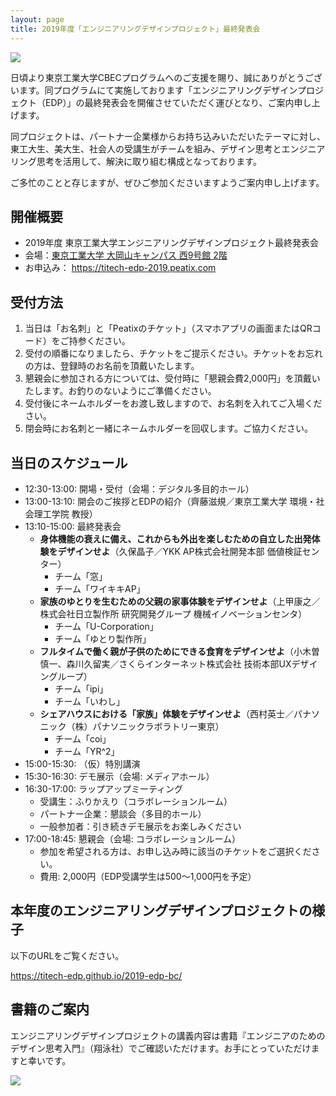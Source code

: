 ```yaml
---
layout: page
title: 2019年度「エンジニアリングデザインプロジェクト」最終発表会
---
```


![](https://s3-ap-northeast-1.amazonaws.com/peatix-files/event/1408075/cover-3C1ZAN7WOjWutLeoawziqWHXwavysKaF.png)

日頃より東京工業大学CBECプログラムへのご支援を賜り、誠にありがとうございます。同プログラムにて実施しております「エンジニアリングデザインプロジェクト（EDP）」の最終発表会を開催させていただく運びとなり、ご案内申し上げます。

同プロジェクトは、パートナー企業様からお持ち込みいただいたテーマに対し、東工大生、美大生、社会人の受講生がチームを組み、デザイン思考とエンジニアリング思考を活用して、解決に取り組む構成となっております。

ご多忙のことと存じますが、ぜひご参加くださいますようご案内申し上げます。


## 開催概要
* 2019年度 東京工業大学エンジニアリングデザインプロジェクト最終発表会
* 会場：[東京工業大学 大岡山キャンパス 西9号館 2階](/access/w9/)
* お申込み： <https://titech-edp-2019.peatix.com>

## 受付方法
1. 当日は「お名刺」と「Peatixのチケット」（スマホアプリの画面またはQRコード）をご持参ください。
2. 受付の順番になりましたら、チケットをご提示ください。チケットをお忘れの方は、登録時のお名前を頂戴いたします。
3. 懇親会に参加される方については、受付時に「懇親会費2,000円」を頂戴いたします。お釣りのないようにご準備ください。
4. 受付後にネームホルダーをお渡し致しますので、お名刺を入れてご入場ください。
5. 閉会時にお名刺と一緒にネームホルダーを回収します。ご協力ください。

## 当日のスケジュール

* 12:30-13:00: 開場・受付（会場：デジタル多目的ホール）
* 13:00-13:10: 開会のご挨拶とEDPの紹介（齊藤滋規／東京工業大学 環境・社会理工学院 教授）
* 13:10-15:00: 最終発表会
  * **身体機能の衰えに備え、これからも外出を楽しむための自立した出発体験をデザインせよ**（久保晶子／YKK AP株式会社開発本部 価値検証センター）
    * チーム「窓」
    * チーム「ワイキキAP」
  * **家族のゆとりを生むための父親の家事体験をデザインせよ**（上甲康之／株式会社日立製作所 研究開発グループ 機械イノベーションセンタ）
    * チーム「U-Corporation」
    * チーム「ゆとり製作所」
  * **フルタイムで働く親が子供のためにできる食育をデザインせよ**（小木曽慎一、森川久留実／さくらインターネット株式会社 技術本部UXデザイングループ）
    * チーム「ipi」
    * チーム「いわし」
  * **シェアハウスにおける「家族」体験をデザインせよ**（西村英士／パナソニック（株）パナソニックラボラトリー東京）
    * チーム「coi」
    * チーム「YR^2」
* 15:00-15:30: （仮）特別講演
* 15:30-16:30: デモ展示（会場: メディアホール）
* 16:30-17:00: ラップアップミーティング
  * 受講生：ふりかえり（コラボレーションルーム）
  * パートナー企業：懇談会（多目的ホール）
  * 一般参加者：引き続きデモ展示をお楽しみください
* 17:00-18:45: 懇親会（会場: コラボレーションルーム）
   * 参加を希望される方は、お申し込み時に該当のチケットをご選択ください。
   * 費用: 2,000円（EDP受講学生は500〜1,000円を予定）

## 本年度のエンジニアリングデザインプロジェクトの様子

以下のURLをご覧ください。

<https://titech-edp.github.io/2019-edp-bc/>

## 書籍のご案内

エンジニアリングデザインプロジェクトの講義内容は書籍『エンジニアのためのデザイン思考入門』（翔泳社）でご確認いただけます。お手にとっていただけますと幸いです。

[![](https://titech-edp.github.io/images/edp-book.jpg)](http://www.shoeisha.co.jp/book/detail/9784798153858)
